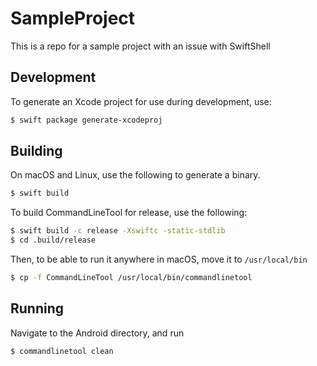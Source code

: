 # SampleProject
This is a repo for a sample project with an issue with SwiftShell 

## Development 

To generate an Xcode project for use during development, use:

```bash
$ swift package generate-xcodeproj
```

## Building

On macOS and Linux, use the following to generate a binary.

```bash
$ swift build
```

To build CommandLineTool for release, use the following:

```bash
$ swift build -c release -Xswiftc -static-stdlib
$ cd .build/release
```

Then, to be able to run it anywhere in macOS, move it to `/usr/local/bin`

```bash
$ cp -f CommandLineTool /usr/local/bin/commandlinetool
```

## Running
Navigate to the Android directory, and run 

```bash
$ commandlinetool clean
```
